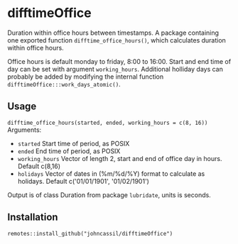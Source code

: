 # difftimeOffice
Duration within office hours between timestamps.
A package containing one exported function `difftime_office_hours()`, which calculates duration within office hours.  
  
Office hours is default monday to friday, 8:00 to 16:00.
Start and end time of day can be set with argument `working_hours`.
Additional holliday days can probably be added by modifying the internal function `difftimeOffice:::work_days_atomic()`.  

## Usage
`difftime_office_hours(started, ended, working_hours = c(8, 16))`  
Arguments:  
* `started` Start time of period, as POSIX
* `ended` End time of period, as POSIX
* `working_hours` Vector of length 2, start and end of office day in hours. Default c(8,16)  
* `holidays` Vector of dates in (%m/%d/%Y) format  to calculate as holidays. Default c('01/01/1901', '01/02/1901')

Output is of class Duration from package `lubridate`, units is seconds. 

## Installation
`remotes::install_github("johncassil/difftimeOffice")`
